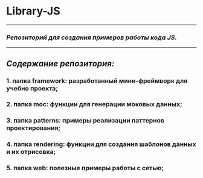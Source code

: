 # Library-JS
___
### _Репозиторий для создания примеров работы кода JS._
___
## _Содержание репозитория:_

### 1. папка framework: разработанный мини-фреймворк для учебно проекта;
### 2. папка moc: функции для генерации моковых данных;
### 3. папка patterns: примеры реализации паттернов проектирования; 
### 4. папка rendering: функции для создания шаблонов данных и их отрисовка;
### 5. папка web: полезные примеры работы с сетью;

